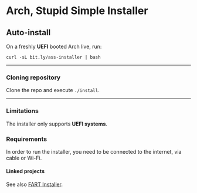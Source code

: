 # Arch, Stupid Simple Installer

## Auto-install

On a freshly **UEFI** booted Arch live, run:

```
curl -sL bit.ly/ass-installer | bash
```

<hr>

### Cloning repository

Clone the repo and execute `./install`.

<hr>

### Limitations

The installer only supports **UEFI systems**.

### Requirements

In order to run the installer, you need to be connected to the internet, via
cable or Wi-Fi.

#### Linked projects

See also [FART Installer](https://github.com/theedoran/FART).
